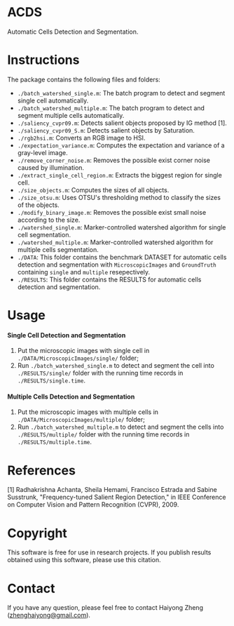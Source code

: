 ACDS
====

Automatic Cells Detection and Segmentation.

Instructions
============

The package contains the following files and folders:
- `./batch_watershed_single.m`: The batch program to detect and segment single cell automatically.
- `./batch_watershed_multiple.m`: The batch program to detect and segment multiple cells automatically.
- `./saliency_cvpr09.m`: Detects salient objects proposed by IG method [1].
- `./saliency_cvpr09_S.m`: Detects salient objects by Saturation.
- `./rgb2hsi.m`: Converts an RGB image to HSI.
- `./expectation_variance.m`: Computes the expectation and variance of a gray-level image.
- `./remove_corner_noise.m`: Removes the possible exist corner noise caused by illumination.
- `./extract_single_cell_region.m`: Extracts the biggest region for single cell.
- `./size_objects.m`: Computes the sizes of all objects.
- `./size_otsu.m`: Uses OTSU's thresholding method to classify the sizes of the objects.
- `./modify_binary_image.m`: Removes the possible exist small noise according to the size.
- `./watershed_single.m`: Marker-controlled watershed algorithm for single cell segmentation.
- `./watershed_multiple.m`: Marker-controlled watershed algorithm for multiple cells segmentation.
- `./DATA`: This folder contains the benchmark DATASET for automatic cells detection and segmentation with `MicroscopicImages` and `GroundTruth` containing `single` and `multiple` resepectively.
- `./RESULTS`: This folder contains the RESULTS for automatic cells detection and segmentation.

Usage
=====

#### Single Cell Detection and Segmentation

1. Put the microscopic images with single cell in `./DATA/MicroscopicImages/single/` folder;
2. Run `./batch_watershed_single.m` to detect and segment the cell into `./RESULTS/single/` folder with the running time records in `./RESULTS/single.time`.

#### Multiple Cells Detection and Segmentation

1. Put the microscopic images with multiple cells in `./DATA/MicroscopicImages/multiple/` folder;
2. Run `./batch_watershed_multiple.m` to detect and segment the cells into `./RESULTS/multiple/` folder with the running time records in `./RESULTS/multiple.time`.

References
==========

[1] Radhakrishna Achanta, Sheila Hemami, Francisco Estrada and Sabine Susstrunk, "Frequency-tuned Salient Region Detection," in IEEE Conference on Computer Vision and Pattern Recognition (CVPR), 2009.

Copyright
==========

This software is free for use in research projects. If you publish results obtained using this software, please use this citation.

Contact
=======

If you have any question, please feel free to contact Haiyong Zheng (zhenghaiyong@gmail.com).
